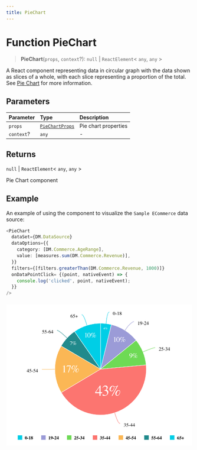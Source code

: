 ```yaml
---
title: PieChart
---
```


# Function PieChart

> **PieChart**(`props`, `context`?): `null` \| `ReactElement`\< `any`, `any` \>

A React component representing data in circular graph with the data shown as slices of a whole,
with each slice representing a proportion of the total.
See [Pie Chart](https://docs.sisense.com/main/SisenseLinux/pie-chart.htm) for more information.

## Parameters

| Parameter | Type | Description |
| :------ | :------ | :------ |
| `props` | [`PieChartProps`](../interfaces/interface.PieChartProps.md) | Pie chart properties |
| `context`? | `any` | - |

## Returns

`null` \| `ReactElement`\< `any`, `any` \>

Pie Chart component

## Example

An example of using the component to visualize the `Sample ECommerce` data source:
```ts
<PieChart
  dataSet={DM.DataSource}
  dataOptions={{
    category: [DM.Commerce.AgeRange],
    value: [measures.sum(DM.Commerce.Revenue)],
  }}
  filters={[filters.greaterThan(DM.Commerce.Revenue, 1000)]}
  onDataPointClick= {(point, nativeEvent) => {
    console.log('clicked', point, nativeEvent);
  }}
/>
```
###
<img src="../../../img/pie-chart-example-1.png" width="600px" />
